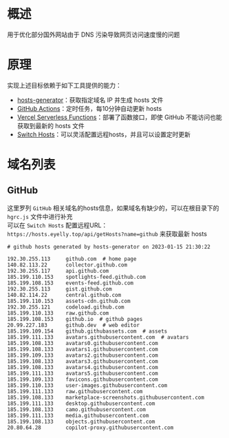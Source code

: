 
# 概述
用于优化部分国外网站由于 DNS 污染导致网页访问速度慢的问题
# 原理
实现上述目标依赖于如下工具提供的能力：
* [hosts-generator](https://github.com/eyelly-wu/hosts-generator)：获取指定域名 IP 并生成 hosts 文件
* [GitHub Actions](https://github.com/features/actions)：定时任务，每10分钟自动更新 hosts
* [Vercel Serverless Functions](https://vercel.com/docs/concepts/functions/serverless-functions)：部署了函数接口，即使 GitHub 不能访问也能获取到最新的 hosts 文件
* [Switch Hosts](https://swh.app/zh)：可以灵活配置远程hosts，并且可以设置定时更新

# 域名列表

## GitHub
这里罗列 `GitHub` 相关域名的hosts信息，如果域名有缺少的，可以在根目录下的 `hgrc.js` 文件中进行补充<br />可以在 `Switch Hosts` 配置远程URL：`https://hosts.eyelly.top/api/getHosts?name=github` 来获取最新 hosts
```text
# github hosts generated by hosts-generator on 2023-01-15 21:30:22

192.30.255.113     github.com  # home page
140.82.113.22      collector.github.com  
192.30.255.117     api.github.com  
185.199.110.153    spotlights-feed.github.com  
185.199.108.153    events-feed.github.com  
192.30.255.113     gist.github.com  
140.82.114.22      central.github.com  
185.199.110.153    assets-cdn.github.com  
192.30.255.121     codeload.github.com  
185.199.110.133    raw.github.com  
185.199.108.153    github.io  # github pages
20.99.227.183      github.dev  # web editor
185.199.109.154    github.githubassets.com  # assets
185.199.111.133    avatars.githubusercontent.com  # avatars
185.199.108.133    avatars0.githubusercontent.com  
185.199.108.133    avatars1.githubusercontent.com  
185.199.109.133    avatars2.githubusercontent.com  
185.199.108.133    avatars3.githubusercontent.com  
185.199.108.133    avatars4.githubusercontent.com  
185.199.111.133    avatars5.githubusercontent.com  
185.199.109.133    favicons.githubusercontent.com  
185.199.110.133    user-images.githubusercontent.com  
185.199.111.133    raw.githubusercontent.com  
185.199.108.133    marketplace-screenshots.githubusercontent.com  
185.199.111.133    desktop.githubusercontent.com  
185.199.108.133    camo.githubusercontent.com  
185.199.111.133    media.githubusercontent.com  
185.199.108.133    objects.githubusercontent.com  
20.80.64.28        copilot-proxy.githubusercontent.com  
```
